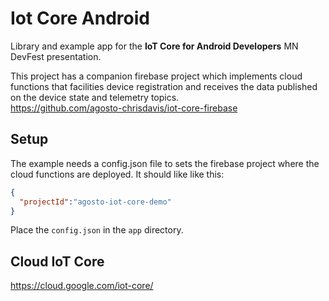 # Iot Core Android

Library and example app for the **IoT Core for Android Developers** MN DevFest presentation.

This project has a companion firebase project which implements cloud functions that facilities device registration and receives the data published on the device state and telemetry topics.  
https://github.com/agosto-chrisdavis/iot-core-firebase

## Setup

The example needs a config.json file to sets the firebase project where the cloud functions are deployed.  It should like like this:

```json
{
  "projectId":"agosto-iot-core-demo"
}
```

Place the `config.json` in the `app` directory.  

## Cloud IoT Core

https://cloud.google.com/iot-core/